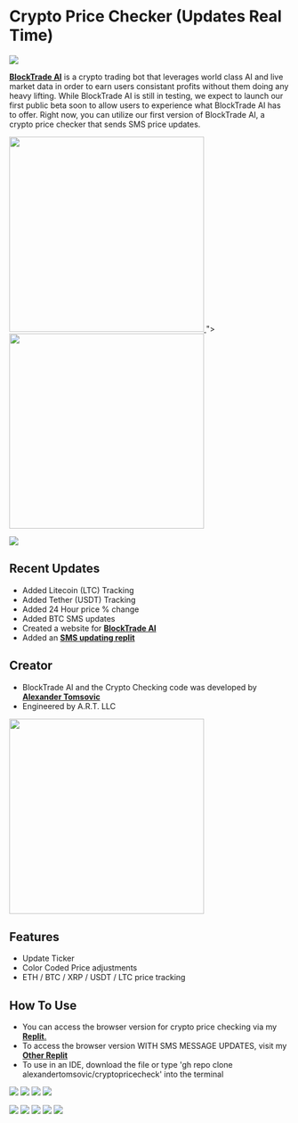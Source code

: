 # Crypto Price Checker (Updates Real Time)
![](https://img.shields.io/static/v1?label=Repository+Status&style=flat-square&message=Active&color=brightgreen)

[**BlockTrade AI**](www.blocktradeAI.com) is a crypto trading bot that leverages world class AI and live market data in order to earn users consistant profits without them doing any heavy lifting. While BlockTrade AI is still in testing, we expect to launch our first public beta soon to allow users to experience what BlockTrade AI has to offer. Right now, you can utilize our first version of BlockTrade AI, a crypto price checker that sends SMS price updates. 

<a target="_blank" href="https://alextomsovic1.wixsite.com/my-site">
<picture>
  <source media="(prefers-color-scheme: dark)" srcset="<a target="_blank" href="https://alextomsovic1.wixsite.com/my-site">
<picture>
  <source media="(prefers-color-scheme: dark)" srcset="https://user-images.githubusercontent.com/84757117/185300584-bf5c08aa-15a5-442c-a580-87c3a701c5b7.png">
  <source media="(prefers-color-scheme: light)" srcset="https://user-images.githubusercontent.com/84757117/185302977-1f992a26-1602-40ea-bd15-be8df4490e17.jpg">
  <img src="" width="350">
</picture>
</a>">
  <source media="(prefers-color-scheme: light)" srcset="https://user-images.githubusercontent.com/84757117/185300584-bf5c08aa-15a5-442c-a580-87c3a701c5b7.png">
  <img src="" width="350">
</picture>
</a>

![](https://img.shields.io/static/v1?label=BlockTradeAI+Beta&style=flat-square&message=Late+2022&color=ff6600)

## Recent Updates
- Added Litecoin (LTC) Tracking
- Added Tether (USDT) Tracking
- Added 24 Hour price % change
- Added BTC SMS updates
- Created a website for [**BlockTrade AI**](www.blocktradeAI.com)
- Added an [**SMS updating replit**](https://replit.com/@AlexTomsovic/CrytoPriceCheckWithSMS#main.py)

## Creator
- BlockTrade AI and the Crypto Checking code was developed by [**Alexander Tomsovic**](github.com/alexandertomsovic)
- Engineered by A.R.T. LLC

<a target="_blank" href="https://alextomsovic1.wixsite.com/my-site">
<picture>
  <source media="(prefers-color-scheme: dark)" srcset="https://user-images.githubusercontent.com/84757117/185300584-bf5c08aa-15a5-442c-a580-87c3a701c5b7.png">
  <source media="(prefers-color-scheme: light)" srcset="https://user-images.githubusercontent.com/84757117/185300584-bf5c08aa-15a5-442c-a580-87c3a701c5b7.png">
  <img src="" width="350">
</picture>
</a>

## Features
- Update Ticker
- Color Coded Price adjustments
- ETH / BTC / XRP / USDT / LTC price tracking

## How To Use
- You can access the browser version for crypto price checking via my [**Replit**.](https://replit.com/@AlexTomsovic/cryptoprices#main.py)
- To access the browser version WITH SMS MESSAGE UPDATES, visit my [**Other Replit**](https://replit.com/@AlexTomsovic/CrytoPriceCheckWithSMS#main.py)
- To use in an IDE, download the file or type 'gh repo clone alexandertomsovic/cryptopricecheck' into the terminal


![](https://img.shields.io/static/v1?label=Repository+Status&style=flat-square&message=Active&color=brightgreen)
![](https://img.shields.io/static/v1?label=Price+Updates&style=flat-square&message=Active&color=brightgreen)
![](https://img.shields.io/static/v1?label=Percent+Changes&style=flat-square&message=Active&color=brightgreen)
![](https://img.shields.io/static/v1?label=BTC+SMS+Updates&style=flat-square&message=Running&color=brightgreen)

![](https://img.shields.io/static/v1?label=Bitcoin&logo=bitcoin&style=flat-square&message=Tracked&color=orange)
![](https://img.shields.io/static/v1?label=Ethereum&logo=ethereum&style=flat-square&message=Tracked&color=37367b)
![](https://img.shields.io/static/v1?label=XRP&logo=xrp&style=flat-square&message=Tracked&color=black)
![](https://img.shields.io/static/v1?label=Tether&logo=tether&style=flat-square&message=Tracked&color=12946c)
![](https://img.shields.io/static/v1?label=Litecoin&logo=litecoin&style=flat-square&message=Tracked&color=21406e)


